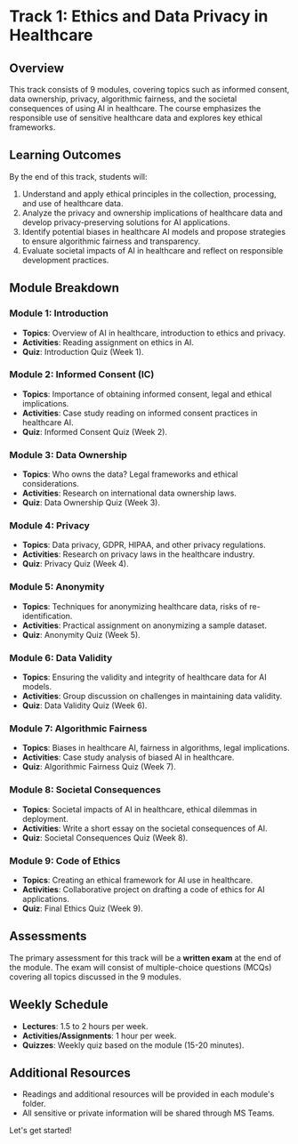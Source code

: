 # Track 1: Ethics and Data Privacy in Healthcare

## Overview
This track consists of 9 modules, covering topics such as informed consent, data ownership, privacy, algorithmic fairness, and the societal consequences of using AI in healthcare. The course emphasizes the responsible use of sensitive healthcare data and explores key ethical frameworks.

## Learning Outcomes
By the end of this track, students will:
1.	Understand and apply ethical principles in the collection, processing, and use of healthcare data.
2.	Analyze the privacy and ownership implications of healthcare data and develop privacy-preserving solutions for AI applications.
3.	Identify potential biases in healthcare AI models and propose strategies to ensure algorithmic fairness and transparency.
4.	Evaluate societal impacts of AI in healthcare and reflect on responsible development practices.

## Module Breakdown

### Module 1: Introduction
- **Topics**: Overview of AI in healthcare, introduction to ethics and privacy.
- **Activities**: Reading assignment on ethics in AI.
- **Quiz**: Introduction Quiz (Week 1).

### Module 2: Informed Consent (IC)
- **Topics**: Importance of obtaining informed consent, legal and ethical implications.
- **Activities**: Case study reading on informed consent practices in healthcare AI.
- **Quiz**: Informed Consent Quiz (Week 2).

### Module 3: Data Ownership
- **Topics**: Who owns the data? Legal frameworks and ethical considerations.
- **Activities**: Research on international data ownership laws.
- **Quiz**: Data Ownership Quiz (Week 3).

### Module 4: Privacy
- **Topics**: Data privacy, GDPR, HIPAA, and other privacy regulations.
- **Activities**: Research on privacy laws in the healthcare industry.
- **Quiz**: Privacy Quiz (Week 4).

### Module 5: Anonymity
- **Topics**: Techniques for anonymizing healthcare data, risks of re-identification.
- **Activities**: Practical assignment on anonymizing a sample dataset.
- **Quiz**: Anonymity Quiz (Week 5).

### Module 6: Data Validity
- **Topics**: Ensuring the validity and integrity of healthcare data for AI models.
- **Activities**: Group discussion on challenges in maintaining data validity.
- **Quiz**: Data Validity Quiz (Week 6).

### Module 7: Algorithmic Fairness
- **Topics**: Biases in healthcare AI, fairness in algorithms, legal implications.
- **Activities**: Case study analysis of biased AI in healthcare.
- **Quiz**: Algorithmic Fairness Quiz (Week 7).

### Module 8: Societal Consequences
- **Topics**: Societal impacts of AI in healthcare, ethical dilemmas in deployment.
- **Activities**: Write a short essay on the societal consequences of AI.
- **Quiz**: Societal Consequences Quiz (Week 8).

### Module 9: Code of Ethics
- **Topics**: Creating an ethical framework for AI use in healthcare.
- **Activities**: Collaborative project on drafting a code of ethics for AI applications.
- **Quiz**: Final Ethics Quiz (Week 9).

## Assessments
The primary assessment for this track will be a **written exam** at the end of the module. The exam will consist of multiple-choice questions (MCQs) covering all topics discussed in the 9 modules.

## Weekly Schedule
- **Lectures**: 1.5 to 2 hours per week.
- **Activities/Assignments**: 1 hour per week.
- **Quizzes**: Weekly quiz based on the module (15-20 minutes).

## Additional Resources
- Readings and additional resources will be provided in each module's folder.
- All sensitive or private information will be shared through MS Teams.

Let's get started!

